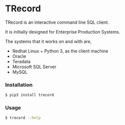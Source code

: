 # TRecord
TRecord is an interactive command line SQL client.

It is initially designed for Enterprise Production Systems.

The systems that it works on and with are,
  - Redhat Linux + Python 3, as the client machine
  - Oracle
  - Teradata
  - Microsoft SQL Server
  - MySQL

### Installation

```sh
$ pip3 install trecord
```


### Usage

```sh
$ trecord --help
```
